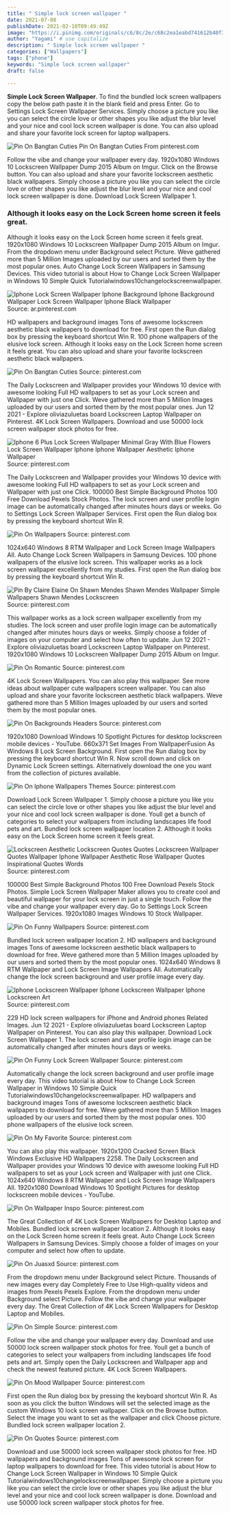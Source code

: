 ```yaml
---
title: " Simple lock screen wallpaper "
date: 2021-07-08
publishDate: 2021-02-10T09:49:49Z
image: "https://i.pinimg.com/originals/c6/8c/2e/c68c2ea1eabd741612b40f339a5ff0f5.png"
author: "Yagami" # use capitalize
description: " Simple lock screen wallpaper "
categories: ["Wallpapers"]
tags: ["phone"]
keywords: "Simple lock screen wallpaper"
draft: false

---
```



**Simple Lock Screen Wallpaper**. To find the bundled lock screen wallpapers copy the below path paste it in the blank field and press Enter. Go to Settings Lock Screen Wallpaper Services. Simply choose a picture you like you can select the circle love or other shapes you like adjust the blur level and your nice and cool lock screen wallpaper is done. You can also upload and share your favorite lock screen for laptop wallpapers.

![Pin On Bangtan Cuties](https://i.pinimg.com/474x/55/34/4f/55344fdce8da08fdfb1663997d8c9bbc.jpg "Pin On Bangtan Cuties")
Pin On Bangtan Cuties From pinterest.com


Follow the vibe and change your wallpaper every day. 1920x1080 Windows 10 Lockscreen Wallpaper Dump 2015 Album on Imgur. Click on the Browse button. You can also upload and share your favorite lockscreen aesthetic black wallpapers. Simply choose a picture you like you can select the circle love or other shapes you like adjust the blur level and your nice and cool lock screen wallpaper is done. Download Lock Screen Wallpaper 1.

### Although it looks easy on the Lock Screen home screen it feels great.

Although it looks easy on the Lock Screen home screen it feels great. 1920x1080 Windows 10 Lockscreen Wallpaper Dump 2015 Album on Imgur. From the dropdown menu under Background select Picture. Weve gathered more than 5 Million Images uploaded by our users and sorted them by the most popular ones. Auto Change Lock Screen Wallpapers in Samsung Devices. This video tutorial is about How to Change Lock Screen Wallpaper in Windows 10 Simple Quick Tutorialwindows10changelockscreenwallpaper.


![Iphone Lock Screen Wallpaper Iphone Background Iphone Background Wallpaper Lock Screen Wallpaper Iphone Black Wallpaper](https://i.pinimg.com/originals/c4/6e/c2/c46ec253f3a45d1f112386580a06b30e.jpg "Iphone Lock Screen Wallpaper Iphone Background Iphone Background Wallpaper Lock Screen Wallpaper Iphone Black Wallpaper")
Source: ar.pinterest.com

HD wallpapers and background images Tons of awesome lockscreen aesthetic black wallpapers to download for free. First open the Run dialog box by pressing the keyboard shortcut Win R. 100 phone wallpapers of the elusive lock screen. Although it looks easy on the Lock Screen home screen it feels great. You can also upload and share your favorite lockscreen aesthetic black wallpapers.

![Pin On Bangtan Cuties](https://i.pinimg.com/474x/55/34/4f/55344fdce8da08fdfb1663997d8c9bbc.jpg "Pin On Bangtan Cuties")
Source: pinterest.com

The Daily Lockscreen and Wallpaper provides your Windows 10 device with awesome looking Full HD wallpapers to set as your Lock screen and Wallpaper with just one Click. Weve gathered more than 5 Million Images uploaded by our users and sorted them by the most popular ones. Jun 12 2021 - Explore oliviazuluetas board Lockscreen Laptop Wallpaper on Pinterest. 4K Lock Screen Wallpapers. Download and use 50000 lock screen wallpaper stock photos for free.

![Iphone 6 Plus Lock Screen Wallpaper Minimal Gray With Blue Flowers Lock Screen Wallpaper Iphone Iphone Wallpaper Aesthetic Iphone Wallpaper](https://i.pinimg.com/originals/3d/ef/b5/3defb5c0fb6150ba037989f416f53d67.jpg "Iphone 6 Plus Lock Screen Wallpaper Minimal Gray With Blue Flowers Lock Screen Wallpaper Iphone Iphone Wallpaper Aesthetic Iphone Wallpaper")
Source: pinterest.com

The Daily Lockscreen and Wallpaper provides your Windows 10 device with awesome looking Full HD wallpapers to set as your Lock screen and Wallpaper with just one Click. 100000 Best Simple Background Photos 100 Free Download Pexels Stock Photos. The lock screen and user profile login image can be automatically changed after minutes hours days or weeks. Go to Settings Lock Screen Wallpaper Services. First open the Run dialog box by pressing the keyboard shortcut Win R.

![Pin On Wallpapers](https://i.pinimg.com/originals/73/26/35/73263539a6b46b0ee3315168e51ab331.png "Pin On Wallpapers")
Source: pinterest.com

1024x640 Windows 8 RTM Wallpaper and Lock Screen Image Wallpapers All. Auto Change Lock Screen Wallpapers in Samsung Devices. 100 phone wallpapers of the elusive lock screen. This wallpaper works as a lock screen wallpaper excellently from my studies. First open the Run dialog box by pressing the keyboard shortcut Win R.

![Pin By Claire Elaine On Shawn Mendes Shawn Mendes Wallpaper Simple Wallpapers Shawn Mendes Lockscreen](https://i.pinimg.com/originals/22/3a/cd/223acd4faa359d184a1ea92aea0ca82a.jpg "Pin By Claire Elaine On Shawn Mendes Shawn Mendes Wallpaper Simple Wallpapers Shawn Mendes Lockscreen")
Source: pinterest.com

This wallpaper works as a lock screen wallpaper excellently from my studies. The lock screen and user profile login image can be automatically changed after minutes hours days or weeks. Simply choose a folder of images on your computer and select how often to update. Jun 12 2021 - Explore oliviazuluetas board Lockscreen Laptop Wallpaper on Pinterest. 1920x1080 Windows 10 Lockscreen Wallpaper Dump 2015 Album on Imgur.

![Pin On Romantic](https://i.pinimg.com/564x/2e/19/1c/2e191cb6638f901e489780d64fb647ab.jpg "Pin On Romantic")
Source: pinterest.com

4K Lock Screen Wallpapers. You can also play this wallpaper. See more ideas about wallpaper cute wallpapers screen wallpaper. You can also upload and share your favorite lockscreen aesthetic black wallpapers. Weve gathered more than 5 Million Images uploaded by our users and sorted them by the most popular ones.

![Pin On Backgrounds Headers](https://i.pinimg.com/originals/1e/30/dd/1e30dd9f92b70053ee2dd5960a6fd727.jpg "Pin On Backgrounds Headers")
Source: pinterest.com

1920x1080 Download Windows 10 Spotlight Pictures for desktop lockscreen mobile devices - YouTube. 660x371 Set Images From WallpaperFusion As Windows 8 Lock Screen Background. First open the Run dialog box by pressing the keyboard shortcut Win R. Now scroll down and click on Dynamic Lock Screen settings. Alternatively download the one you want from the collection of pictures available.

![Pin On Iphone Wallpapers Themes](https://i.pinimg.com/originals/13/d5/63/13d56380369d77ecada4969d3d557ef0.png "Pin On Iphone Wallpapers Themes")
Source: pinterest.com

Download Lock Screen Wallpaper 1. Simply choose a picture you like you can select the circle love or other shapes you like adjust the blur level and your nice and cool lock screen wallpaper is done. Youll get a bunch of categories to select your wallpapers from including landscapes life food pets and art. Bundled lock screen wallpaper location 2. Although it looks easy on the Lock Screen home screen it feels great.

![Lockscreen Aesthetic Lockscreen Quotes Quotes Lockscreen Wallpaper Quotes Wallpaper Iphone Wallpaper Aesthetic Rose Wallpaper Quotes Inspirational Quotes Words](https://i.pinimg.com/originals/34/fc/2c/34fc2c8544fb7162210c42e2bc9a3994.jpg "Lockscreen Aesthetic Lockscreen Quotes Quotes Lockscreen Wallpaper Quotes Wallpaper Iphone Wallpaper Aesthetic Rose Wallpaper Quotes Inspirational Quotes Words")
Source: pinterest.com

100000 Best Simple Background Photos 100 Free Download Pexels Stock Photos. Simple Lock Screen Wallpaper Maker allows you to create cool and beautiful wallpaper for your lock screen in just a single touch. Follow the vibe and change your wallpaper every day. Go to Settings Lock Screen Wallpaper Services. 1920x1080 Images Windows 10 Stock Wallpaper.

![Pin On Funny Wallpapers](https://i.pinimg.com/736x/23/89/64/2389645e2a040d567013ddb48f5fed1d.jpg "Pin On Funny Wallpapers")
Source: pinterest.com

Bundled lock screen wallpaper location 2. HD wallpapers and background images Tons of awesome lockscreen aesthetic black wallpapers to download for free. Weve gathered more than 5 Million Images uploaded by our users and sorted them by the most popular ones. 1024x640 Windows 8 RTM Wallpaper and Lock Screen Image Wallpapers All. Automatically change the lock screen background and user profile image every day.

![Iphone Lockscreen Wallpaper Iphone Lockscreen Wallpaper Iphone Lockscreen Art](https://i.pinimg.com/originals/fc/56/4b/fc564ba93a22093e745047555c3e0ac7.jpg "Iphone Lockscreen Wallpaper Iphone Lockscreen Wallpaper Iphone Lockscreen Art")
Source: pinterest.com

229 HD lock screen wallpapers for iPhone and Android phones Related Images. Jun 12 2021 - Explore oliviazuluetas board Lockscreen Laptop Wallpaper on Pinterest. You can also play this wallpaper. Download Lock Screen Wallpaper 1. The lock screen and user profile login image can be automatically changed after minutes hours days or weeks.

![Pin On Funny Lock Screen Wallpaper](https://i.pinimg.com/originals/2c/25/b0/2c25b01e28e694c944e88a5f218f069e.png "Pin On Funny Lock Screen Wallpaper")
Source: pinterest.com

Automatically change the lock screen background and user profile image every day. This video tutorial is about How to Change Lock Screen Wallpaper in Windows 10 Simple Quick Tutorialwindows10changelockscreenwallpaper. HD wallpapers and background images Tons of awesome lockscreen aesthetic black wallpapers to download for free. Weve gathered more than 5 Million Images uploaded by our users and sorted them by the most popular ones. 100 phone wallpapers of the elusive lock screen.

![Pin On My Favorite](https://i.pinimg.com/originals/64/ee/9e/64ee9e12846775cb4c7b6bdd5ac0e95c.png "Pin On My Favorite")
Source: pinterest.com

You can also play this wallpaper. 1920x1200 Cracked Screen Black Windows Exclusive HD Wallpapers 2258. The Daily Lockscreen and Wallpaper provides your Windows 10 device with awesome looking Full HD wallpapers to set as your Lock screen and Wallpaper with just one Click. 1024x640 Windows 8 RTM Wallpaper and Lock Screen Image Wallpapers All. 1920x1080 Download Windows 10 Spotlight Pictures for desktop lockscreen mobile devices - YouTube.

![Pin On Wallpaper Inspo](https://i.pinimg.com/originals/db/1a/6f/db1a6fafd1dee660e95d4bf1722d61ed.jpg "Pin On Wallpaper Inspo")
Source: pinterest.com

The Great Collection of 4K Lock Screen Wallpapers for Desktop Laptop and Mobiles. Bundled lock screen wallpaper location 2. Although it looks easy on the Lock Screen home screen it feels great. Auto Change Lock Screen Wallpapers in Samsung Devices. Simply choose a folder of images on your computer and select how often to update.

![Pin On Juasxd](https://i.pinimg.com/originals/95/2d/d4/952dd4094b053482cfb82ae19a8080b9.png "Pin On Juasxd")
Source: pinterest.com

From the dropdown menu under Background select Picture. Thousands of new images every day Completely Free to Use High-quality videos and images from Pexels Pexels Explore. From the dropdown menu under Background select Picture. Follow the vibe and change your wallpaper every day. The Great Collection of 4K Lock Screen Wallpapers for Desktop Laptop and Mobiles.

![Pin On Simple](https://i.pinimg.com/474x/74/3b/0d/743b0ddd1b4bf5472745760ae225c590.jpg "Pin On Simple")
Source: pinterest.com

Follow the vibe and change your wallpaper every day. Download and use 50000 lock screen wallpaper stock photos for free. Youll get a bunch of categories to select your wallpapers from including landscapes life food pets and art. Simply open the Daily Lockscreen and Wallpaper app and check the newest featured picture. 4K Lock Screen Wallpapers.

![Pin On Mood Wallpaper](https://i.pinimg.com/originals/c6/f4/92/c6f4926e46a11ffe257d86daf6e45494.png "Pin On Mood Wallpaper")
Source: pinterest.com

First open the Run dialog box by pressing the keyboard shortcut Win R. As soon as you click the button Windows will set the selected image as the custom Windows 10 lock screen wallpaper. Click on the Browse button. Select the image you want to set as the wallpaper and click Choose picture. Bundled lock screen wallpaper location 2.

![Pin On Quotes](https://i.pinimg.com/originals/c6/8c/2e/c68c2ea1eabd741612b40f339a5ff0f5.png "Pin On Quotes")
Source: pinterest.com

Download and use 50000 lock screen wallpaper stock photos for free. HD wallpapers and background images Tons of awesome lock screen for laptop wallpapers to download for free. This video tutorial is about How to Change Lock Screen Wallpaper in Windows 10 Simple Quick Tutorialwindows10changelockscreenwallpaper. Simply choose a picture you like you can select the circle love or other shapes you like adjust the blur level and your nice and cool lock screen wallpaper is done. Download and use 50000 lock screen wallpaper stock photos for free.

